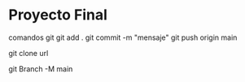 # Proyecto Final 
comandos git
git add .
git commit -m "mensaje"
git push origin main

git clone url


git Branch -M main